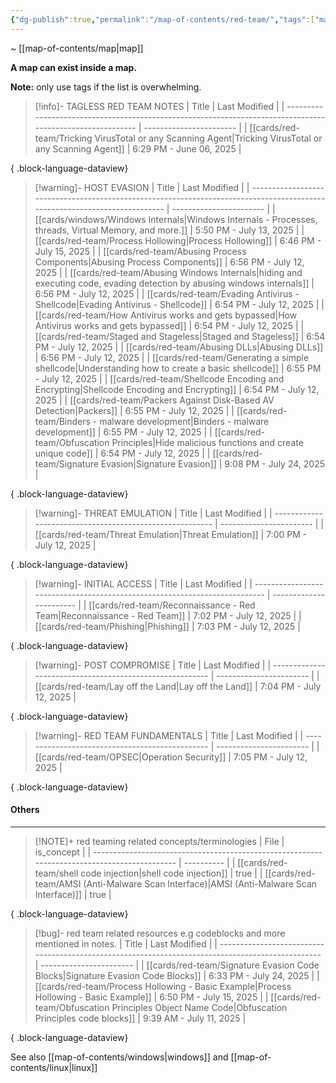 ```yaml
---
{"dg-publish":true,"permalink":"/map-of-contents/red-team/","tags":["map"]}
---
```


~ [[map-of-contents/map\|map]]

**A map can exist inside a map.**

**Note:** only use tags if the list is overwhelming.

> [!info]- TAGLESS RED TEAM NOTES
>  | Title                                                                                                      | Last Modified           |
> | ---------------------------------------------------------------------------------------------------------- | ----------------------- |
> | [[cards/red-team/Tricking VirusTotal or any Scanning Agent\|Tricking VirusTotal or any Scanning Agent]] | 6:29 PM - June 06, 2025 |
> 
{ .block-language-dataview}


> [!warning]- HOST EVASION
>  | Title                                                                                                                      | Last Modified           |
> | -------------------------------------------------------------------------------------------------------------------------- | ----------------------- |
> | [[cards/windows/Windows Internals\|Windows Internals - Processes, threads, Virtual Memory, and more.]]                  | 5:50 PM - July 13, 2025 |
> | [[cards/red-team/Process Hollowing\|Process Hollowing]]                                                                 | 6:46 PM - July 15, 2025 |
> | [[cards/red-team/Abusing Process Components\|Abusing Process Components]]                                               | 6:56 PM - July 12, 2025 |
> | [[cards/red-team/Abusing Windows Internals\|hiding and executing code, evading detection by abusing windows internals]] | 6:56 PM - July 12, 2025 |
> | [[cards/red-team/Evading Antivirus - Shellcode\|Evading Antivirus - Shellcode]]                                         | 6:54 PM - July 12, 2025 |
> | [[cards/red-team/How Antivirus works and gets bypassed\|How Antivirus works and gets bypassed]]                         | 6:54 PM - July 12, 2025 |
> | [[cards/red-team/Staged and Stageless\|Staged and Stageless]]                                                           | 6:54 PM - July 12, 2025 |
> | [[cards/red-team/Abusing DLLs\|Abusing DLLs]]                                                                           | 6:56 PM - July 12, 2025 |
> | [[cards/red-team/Generating a simple shellcode\|Understanding how to create a basic shellcode]]                         | 6:55 PM - July 12, 2025 |
> | [[cards/red-team/Shellcode Encoding and Encrypting\|Shellcode Encoding and Encrypting]]                                 | 6:54 PM - July 12, 2025 |
> | [[cards/red-team/Packers Against Disk-Based AV Detection\|Packers]]                                                     | 6:55 PM - July 12, 2025 |
> | [[cards/red-team/Binders - malware development\|Binders - malware development]]                                         | 6:55 PM - July 12, 2025 |
> | [[cards/red-team/Obfuscation Principles\|Hide malicious functions and create unique code]]                              | 6:54 PM - July 12, 2025 |
> | [[cards/red-team/Signature Evasion\|Signature Evasion]]                                                                 | 9:08 PM - July 24, 2025 |
> 
{ .block-language-dataview}

> [!warning]- THREAT EMULATION
>  | Title                                                    | Last Modified           |
> | -------------------------------------------------------- | ----------------------- |
> | [[cards/red-team/Threat Emulation\|Threat Emulation]] | 7:00 PM - July 12, 2025 |
> 
{ .block-language-dataview}

 > [!warning]- INITIAL ACCESS
>  | Title                                                                      | Last Modified           |
> | -------------------------------------------------------------------------- | ----------------------- |
> | [[cards/red-team/Reconnaissance - Red Team\|Reconnaissance - Red Team]] | 7:02 PM - July 12, 2025 |
> | [[cards/red-team/Phishing\|Phishing]]                                   | 7:03 PM - July 12, 2025 |
> 
{ .block-language-dataview}

 > [!warning]- POST COMPROMISE
>  | Title                                                    | Last Modified           |
> | -------------------------------------------------------- | ----------------------- |
> | [[cards/red-team/Lay off the Land\|Lay off the Land]] | 7:04 PM - July 12, 2025 |
> 
{ .block-language-dataview}

> [!warning]- RED TEAM FUNDAMENTALS
>  | Title                                           | Last Modified           |
> | ----------------------------------------------- | ----------------------- |
> | [[cards/red-team/OPSEC\|Operation Security]] | 7:05 PM - July 12, 2025 |
> 
{ .block-language-dataview}

#### Others
---

> [!NOTE]+ red teaming related concepts/terminologies
>  | File                                                                                         | is_concept |
> | -------------------------------------------------------------------------------------------- | ---------- |
> | [[cards/red-team/shell code injection\|shell code injection]]                             | true       |
> | [[cards/red-team/AMSI (Anti-Malware Scan Interface)\|AMSI (Anti-Malware Scan Interface)]] | true       |
> 
{ .block-language-dataview}

> [!bug]- red team related resources e.g codeblocks and more mentioned in notes.
>  | Title                                                                                             | Last Modified           |
> | ------------------------------------------------------------------------------------------------- | ----------------------- |
> | [[cards/red-team/Signature Evasion Code Blocks\|Signature Evasion Code Blocks]]                | 6:33 PM - July 24, 2025 |
> | [[cards/red-team/Process Hollowing - Basic Example\|Process Hollowing - Basic Example]]        | 6:50 PM - July 15, 2025 |
> | [[cards/red-team/Obfuscation Principles Object Name Code\|Obfuscation Principles code blocks]] | 9:39 AM - July 11, 2025 |
> 
{ .block-language-dataview}



See also [[map-of-contents/windows\|windows]] and [[map-of-contents/linux\|linux]]